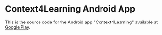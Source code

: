 # Context4Learning Android App
This is the source code for the Android app "Context4Learning" available at [Google Play](https://play.google.com/store/apps/details?id=es.us.context4learning).   
